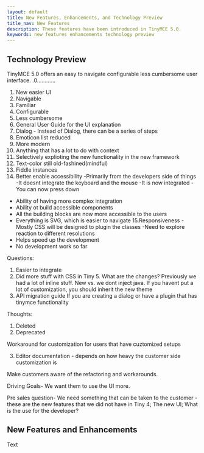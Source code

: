 ```yaml
---
layout: default
title: New Features, Enhancements, and Technology Preview
title_nav: New Features
description: These features have been introduced in TinyMCE 5.0.
keywords: new features enhancements technology preview
---
```


## Technology Preview

TinyMCE 5.0 offers an easy to navigate configurable less cumbersome user interface. .0............

1. New easier UI
2. Navigable
3. Familiar
4. Configurable
5. Less cumbersome
6. General User Guide for the UI explanation
7. Dialog - Instead of Dialog, there can be a series of steps
8. Emoticon list reduced
9. More modern
10. Anything that has a lot to do with context
11. Selectively explioting the new functionality in the new framework
12. Text-color still old-fashined(mindful)
13. Fiddle instances
14. Better enable accessibility
-Primarily from the developers side of things
-It doesnt integrate the keyboard and the mouse
-It is now integrated
-You can now press down
- Ability of having more complex integration
- Ability ot build accessible components
- All the building blocks are now more accessible to the users
- Everything is SVG, which is easier to navigate
15.Responsiveness
-Mostly CSS will be designed to plugin the classes
-Need to explore reaction to different resolutions
- Helps speed up the development
- No development work so far


Questions:
1. Easier to integrate
2. Did more stuff with CSS in Tiny 5. What are the changes?
Previously we had a lot of inline stuff. New vs. we dont inject java. If you havent put a lot of customization, you should inherit the new theme
3. API migration guide
If you are creating a dialog or have a plugin that has tinymce functionality

Thoughts:
1. Deleted
2. Deprecated

Workaround for customization for users that have cuztomized setups

3. Editor documentation - depends on how heavy the customer side customization is

Make customers aware of the refactoring and workarounds.

Driving Goals- We want them to use the UI more.

Pre sales question- We need something that can be taken to the customer - these are the new features that we did not have in Tiny 4; The new UI; What is the use for the developer?


## New Features and Enhancements

Text